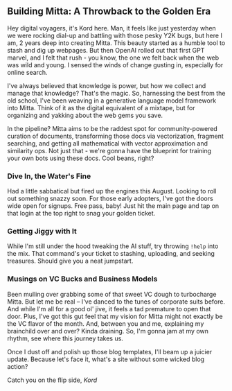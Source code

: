 ## Building Mitta: A Throwback to the Golden Era
Hey digital voyagers, it's Kord here. Man, it feels like just yesterday when we were rocking dial-up and battling with those pesky Y2K bugs, but here I am, 2 years deep into creating Mitta. This beauty started as a humble tool to stash and dig up webpages. But then OpenAI rolled out that first GPT marvel, and I felt that rush - you know, the one we felt back when the web was wild and young. I sensed the winds of change gusting in, especially for online search.

I've always believed that knowledge is power, but how we collect and manage that knowledge? That's the magic. So, harnessing the best from the old school, I've been weaving in a generative language model framework into Mitta. Think of it as the digital equivalent of a mixtape, but for organizing and yakking about the web gems you save.

In the pipeline? Mitta aims to be the raddest spot for community-powered curation of documents, transforming those docs via vectorization, fragment searching, and getting all mathematical with vector approximation and similarity ops. Not just that - we're gonna have the blueprint for training your own bots using these docs. Cool beans, right?

### Dive In, the Water's Fine
Had a little sabbatical but fired up the engines this August. Looking to roll out something snazzy soon. For those early adopters, I've got the doors wide open for signups. Free pass, baby! Just hit the main page and tap on that login at the top right to snag your golden ticket.

### Getting Jiggy with It
While I'm still under the hood tweaking the AI stuff, try throwing `!help` into the mix. That command's your ticket to stashing, uploading, and seeking treasures. Should give you a neat jumpstart.

### Musings on VC Bucks and Business Models
Been mulling over grabbing some of that sweet VC dough to turbocharge Mitta. But let me be real – I've danced to the tunes of corporate suits before. And while I'm all for a good ol' jive, it feels a tad premature to open that door. Plus, I've got this gut feel that my vision for Mitta might not exactly be the VC flavor of the month. And, between you and me, explaining my brainchild over and over? Kinda draining. So, I'm gonna jam at my own rhythm, see where this journey takes us.

Once I dust off and polish up those blog templates, I'll beam up a juicier update. Because let's face it, what's a site without some wicked blog action?

Catch you on the flip side,
*Kord*
